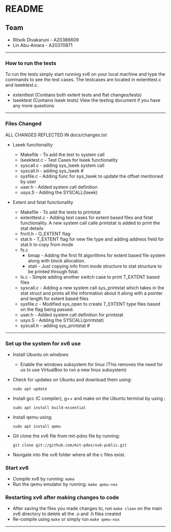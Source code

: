 # README

## Team 
- Ritwik Divakaruni - A20386609
- Lin Abu-Amara - A20370871

---
### How to run the tests

To run the tests simply start running xv6 on your local machine and type the commands to see the test cases. The testcases are located in extenttest.c and lseektest.c.
- extenttest (Contians both extent tests and ftat changes/tests)
- lseektest (Contains lseek tests)
View the testing document if you have any more questions

--- 
### Files Changed 

ALL CHANGES REFLECTED IN docs/changes.txt

- Lseek functionality
    - Makefile - To add the test to system call
    - lseektest.c - Test Cases for lseek functionality
    - syscall.c - adding sys_lseek system call
    - syscall.h - adding sys_lseek #
    - sysfile.c - Adding func for sys_lseek to update the offset mentioned by user
    - user.h - Added system call definition
    - usys.S - Adding the SYSCALL(lseek)


- Extent and fstat functionality
    - Makefile - To add the tests to printstat
    - extenttest.c - Adding test cases for extent based files and fstat functionality. A new system call calle printstat is added to print the stat details
    - fnctl.h - O_EXTENT flag
    - stat.h - T_EXTENT flag for new file type and adding address field for stat.h to copy from inode
    - fs.c 
        - bmap - Adding the first fit algorithms for extent based file system along with block allocation. 
        - stati - Just copying info from inode structure to stat structure to be printed through fstat. 
    - ls.c - Simple adding another switch case to print T_EXTENT based files
    - syscall.c - Adding a new system call sys_printstat which takes in the stat struct and prints all the information about it along with a pointer and length for extent based files
    - sysfile.c - Modified sys_open to create T_EXTENT type files based on the flag being passed.
    - user.h - Added system call definition for printstat
    - usys.S - Adding the SYSCALL(printstat)
    - syscall.h - adding sys_printstat #



---
### Set up the system for xv6 use

- Install Ubuntu on windows
    - Enable the windows subsystem for linux (This removes the need for us to use VirtualBox to run a new linux subsystem)
- Check for updates on Ubuntu and download them using:

     `sudo apt update`

- Install gcc (C compiler), g++ and make on the Ubuntu terminal by using :

    `sudo apt install build-essential`

- Install qemu using:

    `sudo apt install qemu`

- Git clone the xv6 file from mit-pdos file by running:

    `git clone git://github.com/mit-pdos/xv6-public.git`

- Navigate into the xv6 folder where all the c files exist.

### Start xv6

- Compile xv6 by running: `make`
- Run the qemu emulator by running: `make qemu-nox`

### Restarting xv6 after making changes to code

- After saving the files you made changes to, run `make clean` on the main xv6 directory to delete all the .o and .h files created
- Re-compile using `make` or simply run `make qemu-nox`

---

